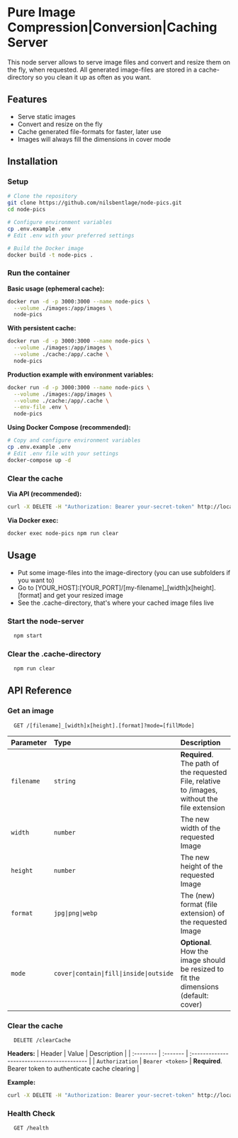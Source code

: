 # Pure Image Compression|Conversion|Caching Server

This node server allows to serve image files and convert and resize them on the fly, when requested. All generated image-files are stored in a cache-directory so you clean it up as often as you want.

## Features

- Serve static images
- Convert and resize on the fly
- Cache generated file-formats for faster, later use
- Images will always fill the dimensions in cover mode

## Installation

### Setup

```bash
# Clone the repository
git clone https://github.com/nilsbentlage/node-pics.git
cd node-pics

# Configure environment variables
cp .env.example .env
# Edit .env with your preferred settings

# Build the Docker image
docker build -t node-pics .
```

### Run the container

**Basic usage (ephemeral cache):**

```bash
docker run -d -p 3000:3000 --name node-pics \
  --volume ./images:/app/images \
  node-pics
```

**With persistent cache:**

```bash
docker run -d -p 3000:3000 --name node-pics \
  --volume ./images:/app/images \
  --volume ./cache:/app/.cache \
  node-pics
```

**Production example with environment variables:**

```bash
docker run -d -p 3000:3000 --name node-pics \
  --volume ./images:/app/images \
  --volume ./cache:/app/.cache \
  --env-file .env \
  node-pics
```

**Using Docker Compose (recommended):**

```bash
# Copy and configure environment variables
cp .env.example .env
# Edit .env file with your settings
docker-compose up -d
```

### Clear the cache

**Via API (recommended):**

```bash
curl -X DELETE -H "Authorization: Bearer your-secret-token" http://localhost:3000/clearCache
```

**Via Docker exec:**

```bash
docker exec node-pics npm run clear
```

## Usage

- Put some image-files into the image-directory (you can use subfolders if you want to)
- Go to [YOUR_HOST]:[YOUR_PORT]/[my-filename]\_[width]x[height].[format] and get your resized image
- See the .cache-directory, that's where your cached image files live

### Start the node-server

```bash
  npm start
```

### Clear the .cache-directory

```bash
  npm run clear
```

## API Reference

### Get an image

```http
  GET /[filename]_[width]x[height].[format]?mode=[fillMode]
```

| Parameter  | Type                                    | Description                                                                                   |
| :--------- | :-------------------------------------- | :-------------------------------------------------------------------------------------------- |
| `filename` | `string`                                | **Required**. The path of the requested File, relative to /images, without the file extension |
| `width`    | `number`                                | The new width of the requested Image                                                          |
| `height`   | `number`                                | The new height of the requested Image                                                         |
| `format`   | `jpg\|png\|webp`                        | The (new) format (file extension) of the requested Image                                      |
| `mode`     | `cover\|contain\|fill\|inside\|outside` | **Optional**. How the image should be resized to fit the dimensions (default: cover)          |

### Clear the cache

```http
  DELETE /clearCache
```

**Headers:**
| Header | Value | Description |
| :-------- | :------- | :----------------------------------------- |
| `Authorization` | `Bearer <token>` | **Required**. Bearer token to authenticate cache clearing |

**Example:**

```bash
curl -X DELETE -H "Authorization: Bearer your-secret-token" http://localhost:3000/clearCache
```

### Health Check

```http
  GET /health
```
